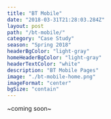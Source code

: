 ```yaml
---
title: "BT Mobile"
date: "2018-03-31T21:28:03.284Z"
layout: post
path: "/bt-mobile/"
category: "Case Study"
season: "Spring 2018"
headerBgColor: "light-gray"
homeHeaderBgColor: "light-gray"
headerTextColor: "white"
description: "BT Mobile Pages"
image: "./bt-mobile-home.png"
imageFormat: "center"
bgSize: "contain"
---
```


<div class="f4 measure-wide center">

~coming soon~

</div>

